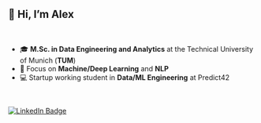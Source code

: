 ## 👋 Hi, I’m Alex

<br>

- 🎓  **M.Sc. in Data Engineering and Analytics** at the Technical University of Munich (**TUM**)
- 🎯  Focus on **Machine/Deep Learning** and **NLP**
- 💻  Startup working student in **Data/ML Engineering** at Predict42

<br>

[![LinkedIn Badge](https://img.shields.io/badge/LinkedIn-Profile-informational?style=flat&logo=linkedin&logoColor=white&color=0D76A8)](https://www.linkedin.com/in/alexander-kowsik/)
